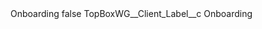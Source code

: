 <?xml version="1.0" encoding="UTF-8"?>
<CustomMetadata xmlns="http://soap.sforce.com/2006/04/metadata" xmlns:xsi="http://www.w3.org/2001/XMLSchema-instance" xmlns:xsd="http://www.w3.org/2001/XMLSchema">
    <label>Onboarding</label>
    <protected>false</protected>
    <values>
        <field>TopBoxWG__Client_Label__c</field>
        <value xsi:type="xsd:string">Onboarding</value>
    </values>
</CustomMetadata>
